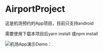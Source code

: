 # AirportProject

这是机场预约的App项目，目前只支持android

需要使用下载本项目后yarn install 或npm install


![机场App演示Demo：](https://github.com/messi0087/AirportProject/blob/master/%E6%9C%BA%E5%9C%BAApp%E6%BC%94%E7%A4%BAdemo.gif
).
